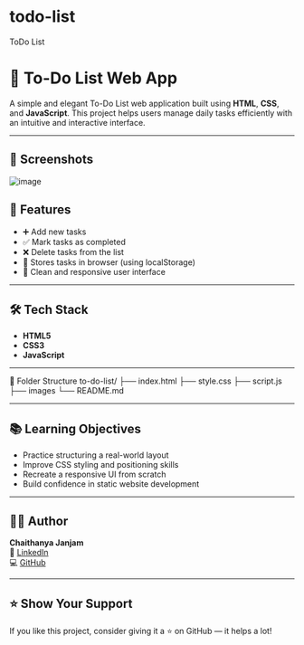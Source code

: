 # todo-list
ToDo List

# 📝 To-Do List Web App

A simple and elegant To-Do List web application built using **HTML**, **CSS**, and **JavaScript**. This project helps users manage daily tasks efficiently with an intuitive and interactive interface.


---

## 📸 Screenshots

![image](https://github.com/user-attachments/assets/8d2492a0-52f3-4eaa-81d6-f45293257af1)


 
## 🚀 Features

- ➕ Add new tasks
- ✅ Mark tasks as completed
- ❌ Delete tasks from the list
- 💾 Stores tasks in browser (using localStorage)
- 🎨 Clean and responsive user interface
---

## 🛠️ Tech Stack

- **HTML5**
- **CSS3**
- **JavaScript** 
---



📁 Folder Structure
to-do-list/
├── index.html
├── style.css
├── script.js
├── images
└── README.md


---

## 📚 Learning Objectives

- Practice structuring a real-world layout
- Improve CSS styling and positioning skills
- Recreate a responsive UI from scratch
- Build confidence in static website development

---

## 🙋‍♂️ Author

**Chaithanya Janjam**  
🔗 [LinkedIn](https://www.linkedin.com/in/chaithanya-janjam-46b16b317/)  
💻 [GitHub](https://github.com/ChaithanyaJ20)

---

## ⭐️ Show Your Support

If you like this project, consider giving it a ⭐️ on GitHub — it helps a lot!

